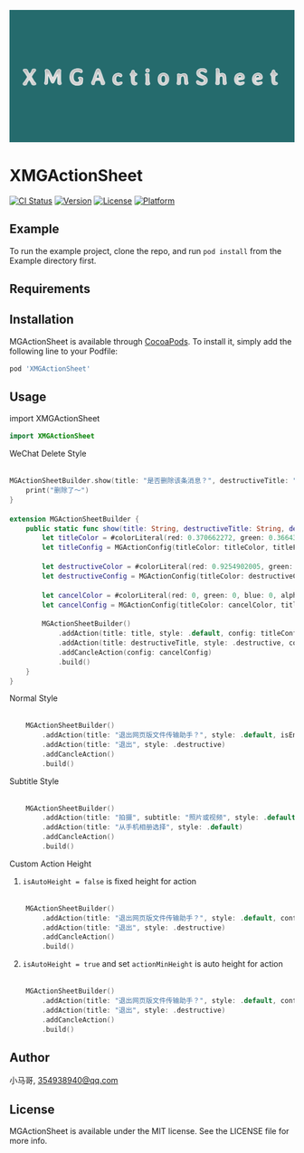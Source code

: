 ![](https://github.com/xiaomage1478/MGActionSheet/blob/main/cover.png)
# XMGActionSheet

[![CI Status](https://img.shields.io/travis/小马哥/MGActionSheet.svg?style=flat)](https://travis-ci.org/小马哥/MGActionSheet)
[![Version](https://img.shields.io/cocoapods/v/MGActionSheet.svg?style=flat)](https://cocoapods.org/pods/MGActionSheet)
[![License](https://img.shields.io/cocoapods/l/MGActionSheet.svg?style=flat)](https://cocoapods.org/pods/MGActionSheet)
[![Platform](https://img.shields.io/cocoapods/p/MGActionSheet.svg?style=flat)](https://cocoapods.org/pods/MGActionSheet)

## Example

To run the example project, clone the repo, and run `pod install` from the Example directory first.

## Requirements

## Installation

MGActionSheet is available through [CocoaPods](https://cocoapods.org). To install
it, simply add the following line to your Podfile:

```ruby
pod 'XMGActionSheet'
```
## Usage

import XMGActionSheet

```swift
import XMGActionSheet
```
WeChat Delete Style
```swift

MGActionSheetBuilder.show(title: "是否删除该条消息？", destructiveTitle: "确定") { _ in
    print("删除了～")
}

extension MGActionSheetBuilder {
    public static func show(title: String, destructiveTitle: String, destructiveHandle: ((MGAction) -> Void)?) {
        let titleColor = #colorLiteral(red: 0.370662272, green: 0.3664324582, blue: 0.3663428426, alpha: 1)
        let titleConfig = MGActionConfig(titleColor: titleColor, titleFont: .systemFont(ofSize: 12))
        
        let destructiveColor = #colorLiteral(red: 0.9254902005, green: 0.2352941185, blue: 0.1019607857, alpha: 1)
        let destructiveConfig = MGActionConfig(titleColor: destructiveColor, titleFont: .systemFont(ofSize: 16))
        
        let cancelColor = #colorLiteral(red: 0, green: 0, blue: 0, alpha: 1)
        let cancelConfig = MGActionConfig(titleColor: cancelColor, titleFont: .systemFont(ofSize: 16))
        
        MGActionSheetBuilder()
            .addAction(title: title, style: .default, config: titleConfig, isEnable: false)
            .addAction(title: destructiveTitle, style: .destructive, config: destructiveConfig, handler: destructiveHandle)
            .addCancleAction(config: cancelConfig)
            .build()
    }
}

```
Normal Style

```swift

    MGActionSheetBuilder()
        .addAction(title: "退出网页版文件传输助手？", style: .default, isEnable: false)
        .addAction(title: "退出", style: .destructive)
        .addCancleAction()
        .build()

```

Subtitle Style

```swift

    MGActionSheetBuilder()
        .addAction(title: "拍摄", subtitle: "照片或视频", style: .default)
        .addAction(title: "从手机相册选择", style: .default)
        .addCancleAction()
        .build()

```

Custom Action Height

1. `isAutoHeight = false` is fixed height for action

```swift

    MGActionSheetBuilder()
        .addAction(title: "退出网页版文件传输助手？", style: .default, config: MGActionConfig(titleFont: .systemFont(ofSize: 16, weight: .medium),isAutoHeight: false, actionHeight: 80), isEnable: false)
        .addAction(title: "退出", style: .destructive)
        .addCancleAction()
        .build()

```


2. `isAutoHeight = true` and set `actionMinHeight` is auto height for action

```swift

    MGActionSheetBuilder()
        .addAction(title: "退出网页版文件传输助手？", style: .default, config: MGActionConfig(titleFont: .systemFont(ofSize: 16, weight: .medium),isAutoHeight: true, actionMinHeight: 80), isEnable: false)
        .addAction(title: "退出", style: .destructive)
        .addCancleAction()
        .build()

```

## Author

小马哥, 354938940@qq.com

## License

MGActionSheet is available under the MIT license. See the LICENSE file for more info.
